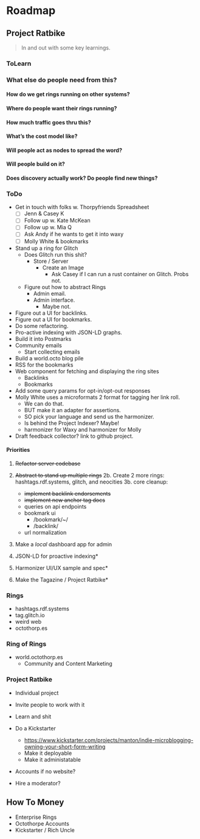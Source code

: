 # Roadmap

## Project Ratbike

> In and out with some key learnings.

### ToLearn

### What else do people need from this?

#### How do we get rings running on other systems?

#### Where do people want their rings running?

#### How much traffic goes thru this?

#### What’s the cost model like?

#### Will people act as nodes to spread the word?

#### Will people build on it?

#### Does discovery actually work? Do people find new things?

### ToDo

- Get in touch with folks w. Thorpyfriends Spreadsheet
	- [ ] Jenn & Casey K
	- [ ] Follow up w. Kate McKean
	- [ ] Follow up w. Mia Q
	- [ ] Ask Andy if he wants to get it into waxy
	- [ ] Molly White & bookmarks
- Stand up a ring for Glitch
	- Does Glitch run this shit?
		- Store / Server 
			- Create an Image
				- Ask Casey if I can run a rust container on Glitch. Probs not.
	- Figure out how to abstract Rings
		- Admin email.
		- Admin interface.
			- Maybe not.
- Figure out a UI for backlinks.
- Figure out a UI for bookmarks.
- Do some refactoring.
- Pro-active indexing with JSON-LD graphs.
- Build it into Postmarks
- Community emails
	- Start collecting emails
- Build a world.octo blog pile
- RSS for the bookmarks
- Web component for fetching and displaying the ring sites
	- Backlinks
	- Bookmarks
- Add some query params for opt-in/opt-out responses
- Molly White uses a microformats 2 format for tagging her link roll. 
	- We can do that. 
	- BUT make it an adapter for assertions.
	- SO pick your language and send us the harmonizer.  
	- Is behind the Project Indexer? Maybe!
	- harmonizer for Waxy and harmonizer for Molly
- Draft feedback collector? link to github project.

#### Priorities

1. ~~Refactor server codebase~~
2. ~~Abstract to stand up multiple rings~~
2b. Create 2 more rings: hashtags.rdf.systems, glitch, and neocities
3b. core cleanup:
	- ~~implement backlink endorsements~~
	- ~~implement new anchor tag docs~~
	- queries on api endpoints
	- bookmark ui
		- /bookmark/~/<term>
		- /backlink/
	- url normalization

3. Make a _local_ dashboard app for admin
4. JSON-LD for proactive indexing*
5. Harmonizer UI/UX sample and spec*

6. Make the Tagazine / Project Ratbike*

### Rings

- hashtags.rdf.systems
- tag.glitch.io
- weird web
- octothorp.es

### Ring of Rings

- world.octothorp.es
	- Community and Content Marketing

### Project Ratbike

- Individual project
- Invite people to work with it
- Learn and shit
- Do a Kickstarter
	- https://www.kickstarter.com/projects/manton/indie-microblogging-owning-your-short-form-writing
	- Make it deployable
	- Make it administatable

- Accounts if no website?
- Hire a moderator?

## How To Money

- Enterprise Rings
- Octothorpe Accounts
- Kickstarter / Rich Uncle
